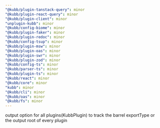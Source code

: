 ```yaml
---
"@kubb/plugin-tanstack-query": minor
"@kubb/plugin-react-query": minor
"@kubb/plugin-client": minor
"unplugin-kubb": minor
"@kubb/config-biome": minor
"@kubb/plugin-faker": minor
"@kubb/plugin-redoc": minor
"@kubb/config-tsup": minor
"@kubb/plugin-msw": minor
"@kubb/plugin-oas": minor
"@kubb/plugin-swr": minor
"@kubb/plugin-zod": minor
"@kubb/config-ts": minor
"@kubb/parser-ts": minor
"@kubb/plugin-ts": minor
"@kubb/react": minor
"@kubb/core": minor
"kubb": minor
"@kubb/cli": minor
"@kubb/oas": minor
"@kubb/fs": minor
---
```


output option for all plugins(KubbPlugin) to track the barrel exportType or the output root of every plugin
